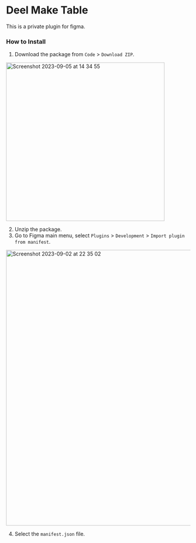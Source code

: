 # Deel Make Table
 This is a private plugin for figma.

### How to Install
1. Download the package from `Code` > `Download ZIP`.
<img width="433" alt="Screenshot 2023-09-05 at 14 34 55" src="https://github.com/WeijieFu/find-me/assets/20438157/5c731d03-01d2-4d89-b7a1-bb1d365bbe90">

2. Unzip the package.
3. Go to Figma main menu, select `Plugins` > `Development` > `Import plugin from manifest`.
<img width="753" alt="Screenshot 2023-09-02 at 22 35 02" src="https://github.com/WeijieFu/fine-me/assets/20438157/840ddafc-e837-4f7d-b923-f2e53bba9e12">

4. Select the `manifest.json` file.
